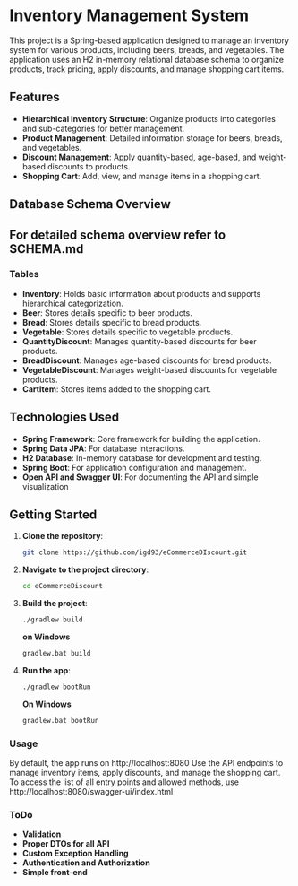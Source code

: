 # Inventory Management System

This project is a Spring-based application designed to manage an inventory system for various products, including beers, breads, and vegetables. The application uses an H2 in-memory relational database schema to organize products, track pricing, apply discounts, and manage shopping cart items.

## Features

- **Hierarchical Inventory Structure**: Organize products into categories and sub-categories for better management.
- **Product Management**: Detailed information storage for beers, breads, and vegetables.
- **Discount Management**: Apply quantity-based, age-based, and weight-based discounts to products.
- **Shopping Cart**: Add, view, and manage items in a shopping cart.

## Database Schema Overview

## For detailed schema overview refer to SCHEMA.md

### Tables

- **Inventory**: Holds basic information about products and supports hierarchical categorization.
- **Beer**: Stores details specific to beer products.
- **Bread**: Stores details specific to bread products.
- **Vegetable**: Stores details specific to vegetable products.
- **QuantityDiscount**: Manages quantity-based discounts for beer products.
- **BreadDiscount**: Manages age-based discounts for bread products.
- **VegetableDiscount**: Manages weight-based discounts for vegetable products.
- **CartItem**: Stores items added to the shopping cart.

## Technologies Used

- **Spring Framework**: Core framework for building the application.
- **Spring Data JPA**: For database interactions.
- **H2 Database**: In-memory database for development and testing.
- **Spring Boot**: For application configuration and management.
- **Open API and Swagger UI**: For documenting the API and simple visualization

## Getting Started

1. **Clone the repository**:
   ```bash
   git clone https://github.com/igd93/eCommerceDIscount.git
   ```
2. **Navigate to the project directory**:

   ```bash
   cd eCommerceDiscount
   ```

3. **Build the project**:
   ```bash
   ./gradlew build
   ```
   **on Windows**
   ```bash
   gradlew.bat build
   ```
4. **Run the app**:
   ```bash
   ./gradlew bootRun
   ```
   **On Windows**
   ```bash
   gradlew.bat bootRun
   ```

### Usage

By default, the app runs on http://localhost:8080
Use the API endpoints to manage inventory items, apply discounts, and manage the shopping cart.
To access the list of all entry points and allowed methods, use http://localhost:8080/swagger-ui/index.html

### ToDo

- **Validation**
- **Proper DTOs for all API**
- **Custom Exception Handling**
- **Authentication and Authorization**
- **Simple front-end**
